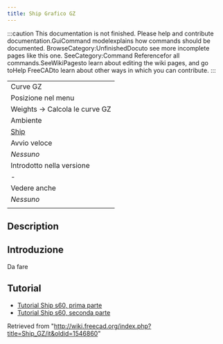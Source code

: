 ```yaml
---
title: Ship Grafico GZ
---
```

:::caution
This documentation is not finished. Please help and contribute documentation.GuiCommand modelexplains how commands should be documented. BrowseCategory:UnfinishedDocuto see more incomplete pages like this one. SeeCategory:Command Referencefor all commands.SeeWikiPagesto learn about editing the wiki pages, and go toHelp FreeCADto learn about other ways in which you can contribute.
:::

|  |
| --- |
| Curve GZ |
| Posizione nel menu |
| Weights → Calcola le curve GZ |
| Ambiente |
| [Ship](/Ship_Workbench/it "Ship Workbench/it") |
| Avvio veloce |
| *Nessuno* |
| Introdotto nella versione |
| - |
| Vedere anche |
| *Nessuno* |
|  |

## Description

## Introduzione

Da fare

## Tutorial

* [Tutorial Ship s60, prima parte](/FreeCAD-Ship_s60_tutorial/it "FreeCAD-Ship s60 tutorial/it")
* [Tutorial Ship s60, seconda parte](/FreeCAD-Ship_s60_tutorial_(II)/it "FreeCAD-Ship s60 tutorial (II)/it")

Retrieved from "<http://wiki.freecad.org/index.php?title=Ship_GZ/it&oldid=1546860>"